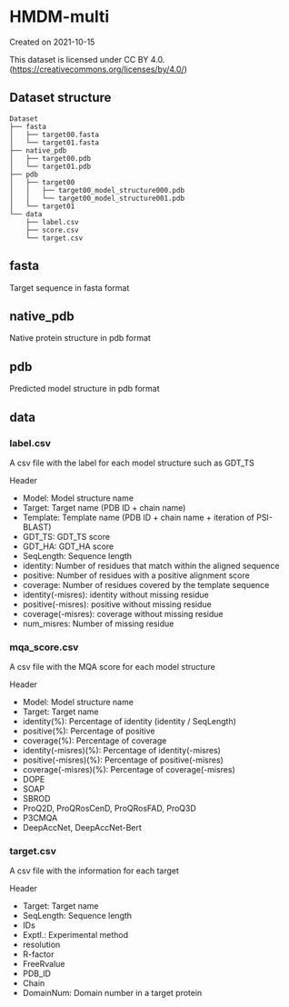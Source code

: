 # HMDM-multi

Created on 2021-10-15

This dataset is licensed under CC BY 4.0. (https://creativecommons.org/licenses/by/4.0/)


## Dataset structure

```
Dataset
├── fasta
│   ├── target00.fasta
│   └── target01.fasta
├── native_pdb
│   ├── target00.pdb
│   └── target01.pdb
├── pdb
│   ├── target00
│   │   ├── target00_model_structure000.pdb
│   │   └── target00_model_structure001.pdb
│   └── target01
└── data
    ├── label.csv
    ├── score.csv
    └── target.csv

```


## fasta
Target sequence in fasta format


## native_pdb
Native protein structure in pdb format


## pdb
Predicted model structure in pdb format


## data

### label.csv
A csv file with the label for each model structure such as GDT_TS

Header

* Model: Model structure name
* Target: Target name (PDB ID + chain name)
* Template: Template name (PDB ID + chain name + iteration of PSI-BLAST)
* GDT_TS: GDT_TS score
* GDT_HA: GDT_HA score
* SeqLength: Sequence length
* identity: Number of residues that match within the aligned sequence
* positive: Number of residues with a positive alignment score
* coverage: Number of residues covered by the template sequence
* identity(-misres): identity without missing residue
* positive(-misres): positive without missing residue
* coverage(-misres): coverage without missing residue
* num_misres: Number of missing residue


### mqa_score.csv
A csv file with the MQA score for each model structure

Header

* Model: Model structure name
* Target: Target name
* identity(%): Percentage of identity (identity / SeqLength)
* positive(%): Percentage of positive
* coverage(%): Percentage of coverage
* identity(-misres)(%): Percentage of identity(-misres)
* positive(-misres)(%): Percentage of positive(-misres)
* coverage(-misres)(%): Percentage of coverage(-misres)
* DOPE
* SOAP
* SBROD
* ProQ2D, ProQRosCenD, ProQRosFAD, ProQ3D
* P3CMQA
* DeepAccNet, DeepAccNet-Bert


### target.csv
A csv file with the information for each target

Header

* Target: Target name
* SeqLength: Sequence length
* IDs
* Exptl.: Experimental method
* resolution
* R-factor
* FreeRvalue
* PDB_ID
* Chain
* DomainNum: Domain number in a target protein
